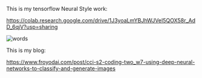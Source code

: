 This is my tensorflow Neural Style work:

https://colab.research.google.com/drive/1J3yoaLmYBJhWJVeI5QOX58r_AdD_6qjV?usp=sharing

![words](https://www.froyodai.com/post/cci-s2-coding-two_w7-using-deep-neural-networks-to-classify-and-generate-images)

This is my blog:

https://www.froyodai.com/post/cci-s2-coding-two_w7-using-deep-neural-networks-to-classify-and-generate-images
